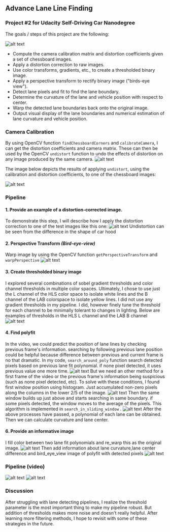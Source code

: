 
## Advance Lane Line Finding
### Project #2 for Udacity Self-Driving Car Nanodegree

The goals / steps of this project are the following:

![alt text](./examples/12_printed_info_image.png)

* Compute the camera calibration matrix and distortion coefficients given a set of chessboard images.
* Apply a distortion correction to raw images.
* Use color transforms, gradients, etc., to create a thresholded binary image.
* Apply a perspective transform to rectify binary image ("birds-eye view").
* Detect lane pixels and fit to find the lane boundary.
* Determine the curvature of the lane and vehicle position with respect to center.
* Warp the detected lane boundaries back onto the original image.
* Output visual display of the lane boundaries and numerical estimation of lane curvature and vehicle position.

### Camera Calibration
By using OpenCV function `findChessboardCorners` and `calibrateCamera`, I can get the distortion coefficients and camera matrix. These can then be used by the OpenCV `undistort` function to undo the effects of distortion on any image produced by the same camera.
![alt text](./examples/1_cali_chessboard.png)

The image below depicts the results of applying `undistort`, using the calibration and distortion coefficients, to one of the chessboard images:

![alt text](./examples/2_undistorted_chess.png)

### Pipeline
#### 1. Provide an example of a distortion-corrected image.
To demonstrate this step, I will describe how I apply the distortion correction to one of the test images like this one:
![alt text](./examples/4_undistorted_image.png)
Undistortion can be seen from the difference in the shape of car hood
#### 2. Perspective Transform *(Bird-eye-view)* 
Warp image by using the OpenCV function ` getPerspectiveTransform ` and `warpPerspective`
![alt text](./examples/5_Warped_image.png)


#### 3.  Create thresholded binary image
I explored several combinations of sobel gradient thresholds and color channel thresholds in multiple color spaces. 
Ultimately, I chose to use just the L channel of the HLS color space to isolate white lines and the B channel of the LAB colorspace to isolate yellow lines. I did not use any gradient thresholds in my pipeline. I did, however finely tune the threshold for each channel to be minimally tolerant to changes in lighting. Below are examples of thresholds in the HLS L channel and the LAB B channel
![alt text](./examples/6_thres_image.png)


#### 4. Find polyfit 
In the video, we could predict the position of lane lines by checking previous frame's information. 
searching by following previous lane position could be helpful because difference between previous and current frame is no that dramatic.
In my code, `search_around_poly` function search detected pixels based on previous lane fit polynomial.
if none pixel detected, it uses previous value one more time. 
![alt text](./examples/9_polyfound.png)
But we need an other method for a first frame of the video or the previous frame's information being suspicious (such as none pixel detected, etc). To solve with these conditions, I found first window position using histogram. Just accumulated non-zero pixels along the columns in the lower 2/5 of the image.
![alt text](./examples/7_find_hist.png)
Then the same window builds up just above and starts searching in same boundary. if some pixels detected, the window moves to the average of the pixels.
This algorithm is implemented in `search_in_sliding_window` .
![alt text](./examples/8_sliding_window.png)
After the above processes have passed, a polynomial of each lane can be obtained. Then we can calculate curvature and lane center. 
#### 6. Provide an informative image
I fill color between two lane fit polynomials and re_warp this as the original image.
![alt text](./examples/11_unwarped_image.png)
Then add information about lane curvature,lane center difference and bird_eye_view image of polyfit with detected pixels
![alt text](./examples/12_printed_info_image.png)


### Pipeline (video)
![alt text](./output_videos/project_video_s)
![alt text](./output_videos/challenge_video)

### Discussion

After struggling with lane detecting pipelines, I realize the threshold parameter is the most important thing to make my pipeline robust.
But addition of thresholds makes more noise and doesn't really helpful.
After learning more filtering methods, I hope to revisit with some of these strategies in the future.
